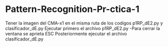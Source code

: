 # Pattern-Recognition-Pr-ctica-1
Tener la imagen del CMA-x1 en el misma ruta de los codigos p1RP_dE2.py y clasificador_dE.py
Ejecutar primero el archivo p1RP_dE2.py
  -Para cerrar la ventana se aprieta ESC
Posteriormente ejecutar el archivo clasificador_dE.py
